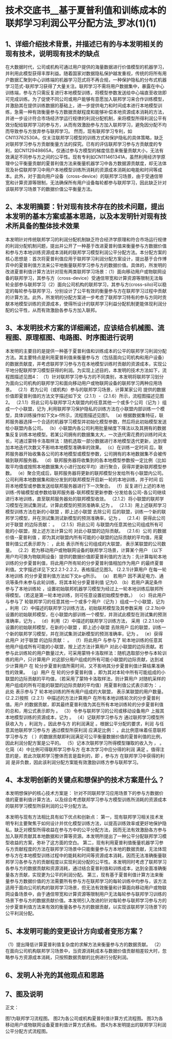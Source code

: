 # 技术交底书__基于夏普利值和训练成本的联邦学习利润公平分配方法_罗冰(1)(1)

## 1、详细介绍技术背景，并描述已有的与本发明相关的现有技术，说明现有技术的缺点
<!-- 撰写指导：
只写与本发明有关的技术背景以及现有技术、现有技术的缺点。 -->

在大数据时代，公司或机构可通过用户提供的海量数据进行价值模型的机器学习，并利用此模型获得丰厚利益。随着国家对数据隐私保护越发重视，传统的将所有用户数据汇聚到中心训练端的机器学习范式将不再合规，一种保护隐私的分布式机器学习范式-联邦学习获得了大量关注。联邦学习不需将用户数据集中，暴露在中心训练端，参与方只需反复进行本地模型训练，将模型参数发送给中心端直至收敛即可完成训练。为了促使不同公司或用户能够有意愿加入联邦学习来合作训练模型，并激励其在提供训练数据的基础上，进一步提供电力和时间成本进行本地模型训练，急需一种有效衡量参与方数据贡献程度和能够补偿本地资源成本消耗的方法，并进一步设计符合市场经济学运行规律的利润分配机制，来将模型所得利润公平有效分配给联邦学习的参与方，从而有效激励参与方加入联邦学习，避免因分配不均而导致参与方放弃参与联邦学习。
然而，现有联邦学习专利，如CN113762530A，仅关注联邦学习模型的训练方式和保护隐私的具体策略，缺乏对联邦学习参与方贡献衡量方法的探究。已有的评估联邦学习参与方贡献度的专利，如CN112949865A，仅通过参与方模型的梯度信息来衡量贡献大小，无法有效满足不同参与方之间的公平性。现有专利如CN111461341A，虽然利用经济学原理中公平衡量贡献的夏普利值方法来衡量机器学习中各方数据源贡献度，却无法体现及补偿联邦学习中用户本地模型训练所消耗的资源成本消耗如电能和时间等成本。此外，对于面向用户设备（cross-device）的联邦学习场景，由于受通信带宽和计算资源等限制，无法确保所有用户设备每轮都参与联邦学习，因此缺乏针对该联邦学习场景下的数据价值公平衡量方法。

## 2、本发明摘要：针对现有技术存在的技术问题，提出本发明的基本方案或基本思路，以及本发明针对现有技术所具备的整体技术效果
<!-- 撰写指导：
不必描述实施细节，概括说明本发明的方案或思路，并说明由这种方案能带来的技术效果。 -->

本发明针对传统联邦学习的利润分配机制缺乏符合经济学原理和符合市场运行规律的利润分配机制问题，提出并公开了一种基于改进夏普利值来衡量参与方数据价值和参与方本地训练资源成本消耗的联邦学习模型利润公平分配方法。本分配方案的核心思想是：首次将夏普利值应用于联邦学习利润分配方案设计，提出基于合作博弈中的夏普利值方法来公平地衡量联邦学习参与方的数据价值。具体的，所发明的改进夏普利值计算方法针对现有两类联邦学习场景：（1）面向移动用户或物联网设备的联邦学习，其参与方（cross-device）受通信带宽和计算资源等限制无法每轮全部参与联邦学习（2）面向公司机构的联邦学习，其参与方(cross-silo)可以稳定的每轮参与联邦学习，分别设计了公平有效的衡量参与方在联邦学习过程中贡献的计算方法。此外，所发明的分配方案进一步考虑了联邦学习特有的参与方同时贡献本地模型训练的资源成本，使得所设计的联邦学习利益分配机制更能体现利润分配的公平性，从而有效激励各参与方加入联邦。

## 3、本发明技术方案的详细阐述，应该结合机械图、流程图、原理框图、电路图、时序图进行说明
<!-- 撰写指导：
3．1、充分说明本发明每一个详细技术方案，
3．2、本发明技术方案带来的效果的详细描述，不仅要说明本发明整体能带来的效果，而且由于某些技术特征可以直接导致的技术效果，也应该在这里结合技术特征的说明来描述效果；
3．3、充分说明所有可以实现本发明的实施方式，主要从实现本发明的细节角度考虑是否有相类似的方式方法或者其他变形的方法，如果有，则请列出。 -->

本发明的主要目的是提供一种基于夏普利值和训练成本的公平的联邦学习利润分配方法。其主要特点是利用夏普利值来衡量参与方（包括面向公司机构和用户设备）的数据贡献度，并考虑联邦学习参与方在本地模型训练时贡献的资源成本，实现公平地分配联邦学习模型获得的利润。为实现上述目的，本发明的技术方法如下，流程图描述见图4：
（1）针对联邦学习参与方的不同类别，本发明将联邦学习划分为面向公司机构的联邦学习和面向移动用户或物联网设备的联邦学习两种应用场景。
（2.1）若为公司（或机构）参与的联邦学习场景，计算某家公司 提供的数据价值即夏普利值的方法文字描述如下文（2.1.1）-（2.1.6）所示，流程图描述见图2。
（2.1.1）将此公司与联邦学习大联盟内的任意其他一个或多个公司（记为 ）组成一个小联盟，记为 ,利用联邦学习保护隐私的训练方法在小联盟内部训练一个模型，具体训练操作如下文a-f所示，流程图描述见图1。
（a) 根据数据集特征，联邦服务器选择一个合适的机器学习模型并初始化模型参数，然后将此初始模型发送给小联盟内各公司。
（b）小联盟内各公司利用批量梯度下降法以及其拥有的数据集反复训练本地模型。若某公司拥有的数据集太大，一次迭代需花费的训练时间太长，可通过蒙特卡洛取样法：随机选取一部分数据进行本地模型迭代更新，达到增加本地迭代次数又不影响本地模型准确率的效果。
（c）在训练一定时间 后，联邦服务器开始收集各公司的本地模型或模型参数，公司拥有的本地数据集不会被传输到联邦服务器。
（d）联邦服务器将收集到的各本地模型参数按一定比例（比如取平均值或按照本地数据集大小进行加权平均）进行聚合，获得并更新联邦模型参数。
（e）聚合完成后，联邦服务器将更新的联邦模型分发给所有小联盟内公司。公司利用本地数据集和刚分发到的联邦模型开启新一轮的本地训练，并于时间 后将本地模型或参数发送给联邦服务器进行下一次聚合。
（f）反复进行上述的本地训练-传输模型或参数给联邦服务器-联邦模型更新参数-分发给各公司-各公司继续进行本地训练，直至联邦服务器处的联邦模型收敛。
（2.1.2）将小联盟的联邦学习模型在测试集测试，计算此模型的预测准确率,记为 。
（2.1.3）用上述联邦学习模型训练方法在新的小联盟 ，即上述小联盟 去除公司 后的联盟，训练一个新的联邦学习模型，并在测试集测试新模型的预测准确率，记为 。
（2.1.4）获得此公司 对于联盟 的边际贡献： 。
（2.1.5）将此公司 与联盟内任意其他公司组成所有可能的小联盟，按上述方法计算公司 对此小联盟的边际贡献。
（2.1.6）公司 的数据价值--夏普利值 ，即为其对联盟内所有可能的小联盟的边际贡献的平均值，用夏普利值公式表示即为： ，此处 表示所有公司组成的大联盟， 表示某联盟的公司数量。
（2.2）若为移动用户或物联网设备的联邦学习场景，计算某个用户 （以下用户均可换为物联网设备）提供的数据价值即夏普利值的方法为：先计算每轮本地训练的分步夏普利值，将此用户所有轮的分步夏普利值相加作为用户 的最终夏普利值。文字描述详见下文2.2.1-2.2.2，表格描述见图3。
(2.2.1)计算用户 在每一轮本地训练 的分步夏普利值方法如下文a-g所示。
（a） 若用户 因不满足电力、通讯等条件未参与此轮训练，将其本轮分步夏普利值 记为0.
（b）若用户满足条件参与了本地训练轮 ，设置初始联邦机器学习模型为经过上一轮本地训练后联邦所得模型。（若这是第一轮本地训练，则可任意设置初始模型参数。）
（c）将此用户与参与了 轮联邦学习的任意其他一个或多个用户（记为 ）组成一个小联盟，记为 。利用（2）中描述的联邦学习训练方法，初始联邦模型及其参数采用（2.2.1b)中设置的初始联邦模型，在小联盟内部训练一个模型，并测试此模型在测试集的预测准确率，记为 。
（d）利用（2）中描述的联邦学习训练方法， 采用（2.2.1.b)中设置的初始联邦模型，在新的小联盟 ，即上述小联盟 去除用户 后的联盟，训练一个新的联邦学习模型，并在测试集测试新模型的预测准确率，记为 。
（e）获得此用户 对于联盟 的边际贡献： 。
（f）将此用户 与参与了 轮本地训练的任意其他用户组成所有可能的小联盟，按上述方法计算用户 对此小联盟的边际贡献。若参与此训练轮的用户数量过大，可采用蒙特卡洛取样法：随机选取部分参与本轮训练的用户，只计算用户 对这部分用户组成的所有可能小联盟的边际贡献，达到减少计算用户 在 轮分步夏普利值所需时间，又不影响其分步夏普利值计算结果准确性的效果。
（g）用户 在 轮的分步夏普利值 ，即为其对本轮中所有可能组成的小联盟的边际贡献的平均值，（若采用了蒙特卡洛取样法，则计算用户 对随机采样的用户组成的所有可能的联盟的边际贡献的平均值）用夏普利值公式表示即为： ，此处 表示参与了 轮本地训练的所有用户组成的大联盟， 表示某联盟的用户数量。
(2.2.2)按照（2.2.1）中描述的方法计算用户 在所有本地训练轮次的分步夏普利值。用户 的数据贡献，即其最终夏普利值为其在所有本地训练轮的分步夏普利值的总和，用公式表示即为 。
（3）令参与联邦学习的公司或移动设备用户 上报其本地模型训练的资源成本，记为 。
（4）记联邦学习参与方 通过联邦学习模型所获收入为 ，利润为 。因此参与方 的利润满足 。根据公平分配的要求，利润 与任意其他联邦学习参与方 通过模型所获利润 应满足比例： 。此比例意味着任意联邦学习参与方 （ ）的数据贡献即利润满足可公平衡量数据价值的夏普利值的比例，因此利润分配方案是公平的。
（5）记本次联邦学习所得模型赚取的收入为 ， 。化简（4）中比例可得联邦学习参与方 在本次学习中应分得的利润 满足 。值得注意的是，若此次联邦学习整体而言是盈利的，即 ，参与方 在联邦学习中获得的利润 是非负数，因此该利润分配方案能有效激励训练方参与联邦学习。

## 4、本发明创新的关键点和想保护的技术方案是什么？
<!-- 撰写指导：
与已知的现有技术相比，本发明会有一些与其不同的关键区别点，这些关键区别点通常会带来明显的或重要的技术效果，这里请说明哪些点是关键区别点，并将这些点可能的组合方案都列举出来。 -->

本发明想保护的核心技术方案是：
针对不同联邦学习应用场景下的参与方数据价值的夏普利值计算方法，以及综合考虑联邦学习参与方模型训练所消耗的资源成本的联邦学习模型所获利润的公平分配方法。

本发明与现有方法相比具有如下优点和创新点：
第一，现有联邦学习相关技术发明专利主要聚焦于如何设计并优化模型训练方法，以提高训练效率或更好地保护隐私，缺乏对模型所得收益在参与方中的公平分配方法，因而无法有效激励各方参与加入联邦贡献其本地数据和计算等资源。本发明所提出了一种公平分配联邦学习模型收益的方案，弥补了这方面的空白。
第二，现有利用夏普利值衡量机器学习参与方贡献程度的方法在联邦学习场景中只能衡量参与方本地的数据贡献，无法体现参与方在本地模型训练过程中的能耗和时间等资源成本消耗，因而无法准确衡量联邦学习各参与方的贡献程度以实现利润分配的公平性。本发明同时考虑了联邦学习各参与方的数据贡献和资源消耗，通过结合夏普利值和训练成本，达到全面准确衡量各方贡献，实现更为公平的利润分配。
第三，现有基于夏普利值计算方法来衡量参与方数据价值的方法需要所有参与方在联邦学习的每轮训练中均参与，该方法适用于面向公司机构的联邦学习场景，但无法有效衡量和计算面向移动用户或物联网设备场景中，由于通信带宽和计算资源等限制用户无法每轮参与联邦学习训练的场景下参与方的数据贡献价值。本发明引入改进的针对每轮参与联邦学习参与方的分步夏普利值方法来有效的衡量各参与方的数据贡献，以实现该联邦学习场景下的公平利润分配。

## 5、本发明可能的变更设计方向或者变形方案？
<!-- 撰写指导：
从整体考虑，是否有整体的替代或变形方案，或者对核心技术特征的替代或变形方案；主要根据本发明体现出来的设计思路，别人能不能想到其他的整体的替代方案来实现；
从另一个角度讲：考虑授权后，站在竞争对手的角度可能提出的回避设计方案。 -->

（1）提出降低计算夏普利值复杂度的求解方法来衡量参与方的数据贡献。
（2）在面向公司机构联邦学习场景中，当资源消耗成本与数据价值贡献相差较大时，忽略参与方资源成本消耗，只按照数据贡献的比例进行分配利润。

## 6、发明人补充的其他观点和思路
<!-- 撰写指导：
除1－5部分还需要补充的部分。 -->

## 7、图及说明
<!-- 撰写指导：
1、交底书部分中未提及的附图标记不得在附图中出现，附图中未出现的附图标记不得在交底书文字中提及；
2、附图中除必须词语（如电路或程序的方框图、流程图、波形图等）外，尽量不要包含有其它文字注释；
3、同一部件或部分的附图标记在前后几幅附图中应一致，同一附图标记不得表示不同的部件或部分；
4、附图集中放在交底书文字之后；
5、附图中，零部件的编号可以用数字表示，也可以直接用零部件的名称来表示。 -->
正文：

图1为联邦学习流程图。
图2为各公司或机构夏普利值计算方式流程图。
图3为各移动用户或物联网设备夏普利值计算方式表格。
图4为本发明提出的联邦学习利润公平分配方式流程图。
